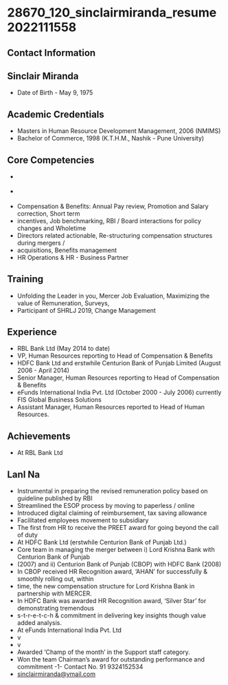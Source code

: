 # 28670_120_sinclairmiranda_resume2022111558

## Contact Information



## Sinclair Miranda

* Date of Birth - May 9, 1975


## Academic Credentials

* Masters in Human Resource Development Management, 2006 (NMIMS)
* Bachelor of Commerce, 1998 (K.T.H.M., Nashik - Pune University)


## Core Competencies

* >
* >
* Compensation & Benefits: Annual Pay review, Promotion and Salary correction, Short term
* incentives, Job benchmarking, RBI / Board interactions for policy changes and Wholetime
* Directors related actionable, Re-structuring compensation structures during mergers /
* acquisitions, Benefits management
* HR Operations & HR - Business Partner


## Training

* Unfolding the Leader in you, Mercer Job Evaluation, Maximizing the value of Remuneration, Surveys,
* Participant of SHRLJ 2019, Change Management


## Experience

* RBL Bank Ltd (May 2014 to date)
* VP, Human Resources reporting to Head of Compensation & Benefits
* HDFC Bank Ltd and erstwhile Centurion Bank of Punjab Limited (August 2006 - April 2014)
* Senior Manager, Human Resources reporting to Head of Compensation & Benefits
* eFunds International India Pvt. Ltd (October 2000 - July 2006) currently FIS Global Business Solutions
* Assistant Manager, Human Resources reported to Head of Human Resources.


## Achievements

* At RBL Bank Ltd


## Lanl Na

* Instrumental in preparing the revised remuneration policy based on guideline published by RBI
* Streamlined the ESOP process by moving to paperless / online
* Introduced digital claiming of reimbursement, tax saving allowance
* Facilitated employees movement to subsidiary
* The first from HR to receive the PREET award for going beyond the call of duty
* At HDFC Bank Ltd (erstwhile Centurion Bank of Punjab Ltd.)
* Core team in managing the merger between i) Lord Krishna Bank with Centurion Bank of Punjab
* (2007) and ii) Centurion Bank of Punjab (CBOP) with HDFC Bank (2008)
* In CBOP received HR Recognition award, ‘AHAN’ for successfully & smoothly rolling out, within
* time, the new compensation structure for Lord Krishna Bank in partnership with MERCER.
* In HDFC Bank was awarded HR Recognition award, ‘Silver Star’ for demonstrating tremendous
* s-t-r-e-t-c-h & commitment in delivering key insights though value added analysis.
* At eFunds International India Pvt. Ltd
* v
* v
* Awarded ‘Champ of the month’ in the Support staff category.
* Won the team Chairman’s award for outstanding performance and commitment
-1- Contact No. 91 9324152534
* sinclairmiranda@ymail.com

